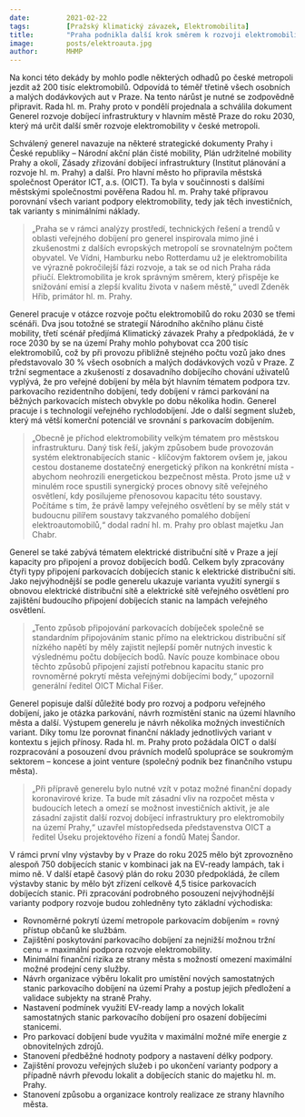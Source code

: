 ```yaml
---
date:         2021-02-22
tags:         [Pražský klimatický závazek, Elektromobilita]
title:        "Praha podnikla další krok směrem k rozvoji elektromobility na svém území"
image: 	      posts/elektroauta.jpg
author:       MHMP
---
```


Na konci této dekády by mohlo podle některých odhadů po české metropoli jezdit až 200 tisíc elektromobilů. Odpovídá to téměř třetině všech osobních a malých dodávkových aut v Praze. Na tento nárůst je nutné se zodpovědně připravit. Rada hl. m. Prahy proto v pondělí projednala a schválila dokument Generel rozvoje dobíjecí infrastruktury v hlavním městě Praze do roku 2030, který má určit další směr rozvoje elektromobility v české metropoli. 

Schválený generel navazuje na některé strategické dokumenty Prahy i České republiky – Národní akční plán čisté mobility, Plán udržitelné mobility Prahy a okolí, Zásady zřizování dobíjecí infrastruktury (Institut plánování a rozvoje hl. m. Prahy) a další. Pro hlavní město ho připravila městská společnost Operátor ICT, a.s. (OICT). Ta byla v součinnosti s dalšími městskými společnostmi pověřena Radou hl. m. Prahy také přípravou porovnání všech variant podpory elektromobility, tedy jak těch investičních, tak varianty s minimálními náklady. 

> „Praha se v rámci analýzy prostředí, technických řešení a trendů v oblasti veřejného dobíjení pro generel inspirovala mimo jiné i zkušenostmi z dalších evropských metropolí se srovnatelným počtem obyvatel. Ve Vídni, Hamburku nebo Rotterdamu už je elektromobilita ve výrazně pokročilejší fázi rozvoje, a tak se od nich Praha ráda přiučí. Elektromobilita je krok správným směrem, který přispěje ke snižování emisí a zlepší kvalitu života v našem městě,“ uvedl Zdeněk Hřib, primátor hl. m. Prahy. 

Generel pracuje v otázce rozvoje počtu elektromobilů do roku 2030 se třemi scénáři. Dva jsou totožné se strategií Národního akčního plánu čisté mobility, třetí scénář předjímá Klimatický závazek Prahy a předpokládá, že v roce 2030 by se na území Prahy mohlo pohybovat cca 200 tisíc elektromobilů, což by při provozu přibližně stejného počtu vozů jako dnes představovalo 30 % všech osobních a malých dodávkových vozů v Praze. Z tržní segmentace a zkušeností z dosavadního dobíjecího chování uživatelů vyplývá, že pro veřejné dobíjení by měla být hlavním tématem podpora tzv. parkovacího rezidentního dobíjení, tedy dobíjení v rámci parkování na běžných parkovacích místech obvykle po dobu několika hodin. Generel pracuje i s technologií veřejného rychlodobíjení. Jde o další segment služeb, který má větší komerční potenciál ve srovnání s parkovacím dobíjením. 

> „Obecně je příchod elektromobility velkým tématem pro městskou infrastrukturu. Daný tisk řeší, jakým způsobem bude provozován systém elektronabíjecích stanic - klíčovým faktorem ovšem je, jakou cestou dostaneme dostatečný energetický příkon na konkrétní místa - abychom neohrozili energetickou bezpečnost města. Proto jsme už v minulém roce spustili synergický proces obnovy sítě veřejného osvětlení, kdy posilujeme přenosovou kapacitu této soustavy. Počítáme s tím, že právě lampy veřejného osvětlení by se měly stát v budoucnu pilířem soustavy takzvaného pomalého dobíjení elektroautomobilů,“ dodal radní hl. m. Prahy pro oblast majetku Jan Chabr.

Generel se také zabývá tématem elektrické distribuční sítě v Praze a její kapacity pro připojení a provoz dobíjecích bodů. Celkem byly zpracovány čtyři typy připojení parkovacích dobíjecích stanic k elektrické distribuční síti. Jako nejvýhodnější se podle generelu ukazuje varianta využití synergií s obnovou elektrické distribuční sítě a elektrické sítě veřejného osvětlení pro zajištění budoucího připojení dobíjecích stanic na lampách veřejného osvětlení. 

> „Tento způsob připojování parkovacích dobíječek společně se standardním připojováním stanic přímo na elektrickou distribuční síť nízkého napětí by měly zajistit nejlepší poměr nutných investic k výslednému počtu dobíjecích bodů. Navíc pouze kombinace obou těchto způsobů připojení zajistí potřebnou kapacitu stanic pro rovnoměrné pokrytí města veřejnými dobíjecími body,“ upozornil generální ředitel OICT Michal Fišer. 

Generel popisuje další důležité body pro rozvoj a podporu veřejného dobíjení, jako je otázka parkování, návrh rozmístění stanic na území hlavního města a další. Výstupem generelu je návrh několika možných investičních variant. Díky tomu lze porovnat finanční náklady jednotlivých variant v kontextu s jejich přínosy. Rada hl. m. Prahy proto požádala OICT o další rozpracování a posouzení dvou právních modelů spolupráce se soukromým sektorem – koncese a joint venture (společný podnik bez finančního vstupu města). 

> „Při přípravě generelu bylo nutné vzít v potaz možné finanční dopady koronavirové krize. Ta bude mít zásadní vliv na rozpočet města v budoucích letech a omezí se možnost investičních aktivit, je ale zásadní zajistit další rozvoj dobíjecí infrastruktury pro elektromobily na území Prahy,“ uzavřel místopředseda představenstva OICT a ředitel Úseku projektového řízení a fondů Matej Šandor.

V rámci první vlny výstavby by v Praze do roku 2025 mělo být zprovozněno alespoň 750 dobíjecích stanic v kombinaci jak na EV-ready lampách, tak i mimo ně. V další etapě časový plán do roku 2030 předpokládá, že cílem výstavby stanic by mělo být zřízení celkově 4,5 tisíce parkovacích dobíjecích stanic. Při zpracování podrobného posouzení nejvýhodnější varianty podpory rozvoje budou zohledněny tyto základní východiska: 

* Rovnoměrné pokrytí území metropole parkovacím dobíjením = rovný přístup občanů ke službám. 
* Zajištění poskytování parkovacího dobíjení za nejnižší možnou tržní cenu = maximální podpora rozvoje elektromobility.
* Minimální finanční rizika ze strany města s možností omezení maximální možné prodejní ceny služby.
* Návrh organizace výběru lokalit pro umístění nových samostatných stanic parkovacího dobíjení na území Prahy a postup jejich předložení a validace subjekty na straně Prahy.
* Nastavení podmínek využití EV-ready lamp a nových lokalit samostatných stanic parkovacího dobíjení pro osazení dobíjecími stanicemi.
* Pro parkovací dobíjení bude využita v maximální možné míře energie z obnovitelných zdrojů. 
* Stanovení předběžné hodnoty podpory a nastavení délky podpory.
* Zajištění provozu veřejných služeb i po ukončení varianty podpory a případně návrh převodu lokalit a dobíjecích stanic do majetku hl. m. Prahy. 
* Stanovení způsobu a organizace kontroly realizace ze strany hlavního města.
